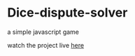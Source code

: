 # Dice-dispute-solver
a simple javascript game

watch the project live [here](https://rawcdn.githack.com/mazenadel19/Dice-dispute-solver/9694c62b68335b014fa96d81c4a4076dd51bc2d1/dicee.html)
